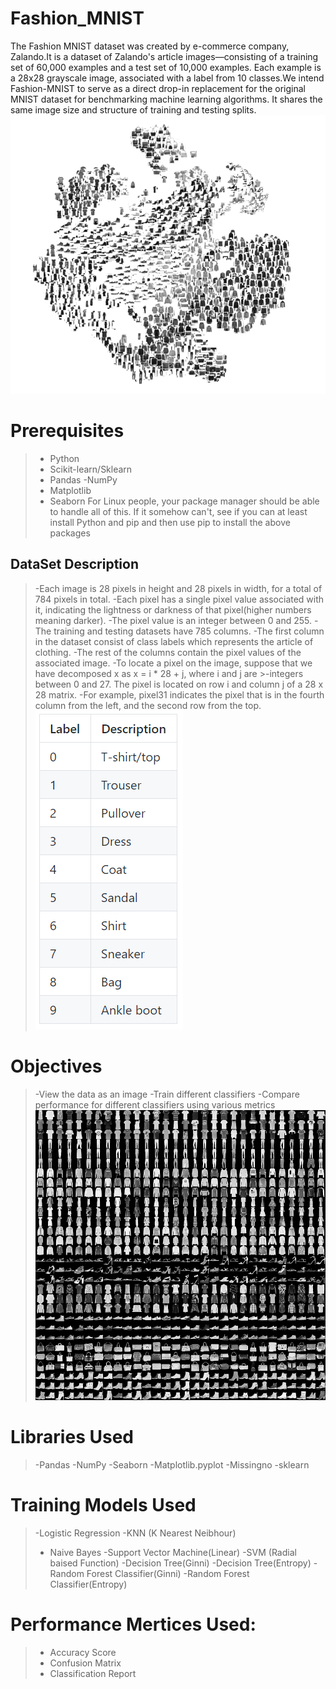 # Fashion_MNIST

The Fashion MNIST dataset was created by e-commerce company, Zalando.It is a dataset of Zalando's article images—consisting of a training set of 60,000 examples and a test set of 10,000 examples. Each example is a 28x28 grayscale image, associated with a label from 10 classes.We intend Fashion-MNIST to serve as a direct drop-in replacement for the original MNIST dataset for benchmarking machine learning algorithms. It shares the same image size and structure of training and testing splits.
![Tnse](https://github.com/sarthak169/Fashion_MNIST/blob/master/t-SNE-on-Fashion-MNIST-test-set.png)
# Prerequisites
>- Python
>- Scikit-learn/Sklearn
>- Pandas
>-NumPy
>- Matplotlib
>- Seaborn
For Linux people, your package manager should be able to handle all of this. If it somehow can't, see if you can at least install Python and pip and then use pip to install the above packages

## DataSet Description
>-Each image is 28 pixels in height and 28 pixels in width, for a total of 784 pixels in total.
>-Each pixel has a single pixel value associated with it, indicating the lightness or darkness of that pixel(higher numbers meaning darker).
>-The pixel value is an integer between 0 and 255.
>-The training and testing datasets have 785 columns.
>-The first column in the dataset consist of class labels which represents the article of clothing.
>-The rest of the columns contain the pixel values of the associated image.
>-To locate a pixel on the image, suppose that we have decomposed x as x = i * 28 + j, where i and j are >-integers between 0 and 27. The pixel is located on row i and column j of a 28 x 28 matrix.
>-For example, pixel31 indicates the pixel that is in the fourth column from the left, and the second row from the top.
![](https://github.com/sarthak169/Fashion_MNIST/blob/master/label.PNG)

# Objectives
>-View the data as an image
>-Train different classifiers
>-Compare performance for different classifiers using various metrics
![](https://github.com/sarthak169/Fashion_MNIST/blob/master/fashion.png)

# Libraries Used 
>-Pandas
>-NumPy
>-Seaborn
>-Matplotlib.pyplot
>-Missingno
>-sklearn

# Training Models Used
>-Logistic Regression
>-KNN (K Nearest Neibhour)
>- Naive Bayes
>-Support Vector Machine(Linear)
>-SVM (Radial baised Function)
>-Decision Tree(Ginni)
>-Decision Tree(Entropy)
>-Random Forest Classifier(Ginni)
>-Random Forest Classifier(Entropy)

# Performance Mertices Used:
>- Accuracy Score
>- Confusion Matrix
>- Classification Report
